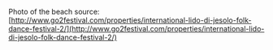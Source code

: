 Photo of the beach source: [http://www.go2festival.com/properties/international-lido-di-jesolo-folk-dance-festival-2/](http://www.go2festival.com/properties/international-lido-di-jesolo-folk-dance-festival-2/)
